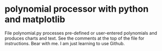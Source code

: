 # polynomial processor with python and matplotlib
File polynomial.py processes pre-defined or user-entered polynomials and produces charts and text.
See the comments at the top of the file for instructions.
Bear with me. I am just learning to use Github.
